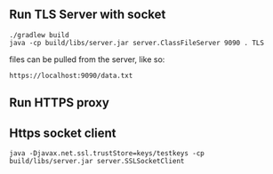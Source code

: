 ## Run TLS Server with socket

    ./gradlew build
    java -cp build/libs/server.jar server.ClassFileServer 9090 . TLS

files can be pulled from the server, like so:
    
    https://localhost:9090/data.txt

## Run HTTPS proxy


## Https socket client
    java -Djavax.net.ssl.trustStore=keys/testkeys -cp build/libs/server.jar server.SSLSocketClient 